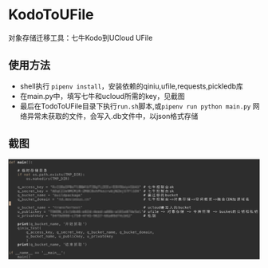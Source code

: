# KodoToUFile

对象存储迁移工具：七牛Kodo到UCloud UFile

## 使用方法

- shell执行 `pipenv install`，安装依赖的qiniu,ufile,requests,pickledb库
- 在main.py中，填写七牛和ucloud所需的key，见截图
- 最后在TodoToUFile目录下执行`run.sh`脚本,或`pipenv run python main.py` 网络异常未获取的文件，会写入.db文件中，以json格式存储

## 截图
![avatar](./sample.png)
